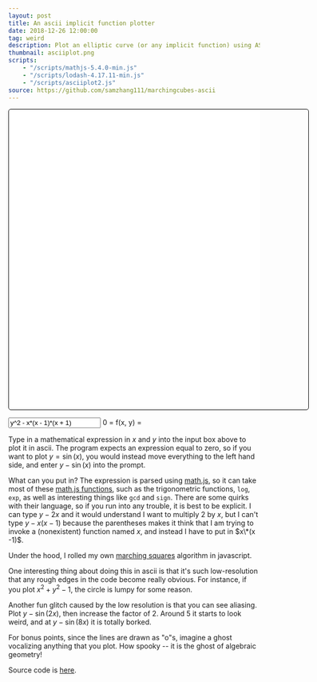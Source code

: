 ```yaml
---
layout: post
title: An ascii implicit function plotter
date: 2018-12-26 12:00:00
tag: weird
description: Plot an elliptic curve (or any implicit function) using ASCII art!
thumbnail: asciiplot.png
scripts:
    - "/scripts/mathjs-5.4.0-min.js"
    - "/scripts/lodash-4.17.11-min.js"
    - "/scripts/asciiplot2.js"
source: https://github.com/samzhang111/marchingcubes-ascii
---
```



<div id="container">
<div id="space"></div>
<span id="measure"></span>
</div>
<div>
<div class="input-field text-darken-2">
<input id="equation" type="text" placeholder="y^2 - x*(x - 1)*(x + 1)">
<label for="equation">0 = f(x, y) = </label>
</div>
<span id="error"></span>
</div>

Type in a mathematical expression in $x$ and $y$ into the input box above to plot it in ascii. The program expects an expression equal to zero, so if you want to plot $y = \sin(x)$, you would instead move everything to the left hand side, and enter $y - \sin(x)$ into the prompt.

What can you put in? The expression is parsed using [math.js](http://mathjs.org), so it can take most of these [math.js functions](http://mathjs.org/docs/reference/functions.html), such as the trigonometric functions, `log`, `exp`, as well as interesting things like `gcd` and `sign`. There are some quirks with their language, so if you run into any trouble, it is best to be explicit. I can type $y - 2x$ and it would understand I want to multiply $2$ by $x$, but I can't type
$y - x(x-1)$ because the parentheses makes it think that I am trying to invoke a (nonexistent) function named $x$, and instead I have to put in $x\*(x -1)$.

Under the hood, I rolled my own [marching squares](https://en.wikipedia.org/wiki/Marching_cubes) algorithm in javascript.

One interesting thing about doing this in ascii is that it's such low-resolution that any rough edges in the code become really obvious. For instance, if you plot $x^2 + y^2 - 1$, the circle is lumpy for some reason.

Another fun glitch caused by the low resolution is that you can see aliasing. Plot $y - \sin(2x)$, then increase the factor of $2$. Around $5$ it starts to look weird, and at $y - \sin(8x)$ it is totally borked.

For bonus points, since the lines are drawn as "o"s, imagine a ghost vocalizing anything that you plot. How spooky -- it is the ghost of algebraic geometry!

Source code is [here](https://github.com/samzhang111/marchingcubes-ascii).

<style>
    #container {
		margin: 1em 0;
        font-family: monospace;
        font-size: 15px;
        background-color: white;
    }
    #space {
        min-height: 600px;
        min-width: 600px;
        white-space: pre;
        border: solid 1px black;
        border-radius: 5px;
    }
    #measure {
        position: absolute;
        white-space: pre-line;
        visibility: hidden;
        height: auto;
        width: auto;
        padding: 0;
        margin: 0;
    }

    #error{
        color: red;
    }

    input::placeholder {
        color: black !important;
    }
</style>

